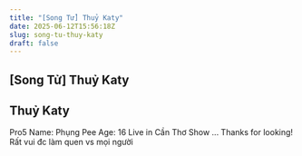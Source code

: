 ```yaml
---
title: "[Song Tử] Thuỷ Katy"
date: 2025-06-12T15:56:18Z
slug: song-tu-thuy-katy
draft: false
---
```


## [Song Tử] Thuỷ Katy

## Thuỷ Katy

Pro5
Name: Phụng Pee
Age: 16
Live in Cần Thơ 
Show ...
 Thanks for looking!
Rất vui đc làm quen vs mọi người